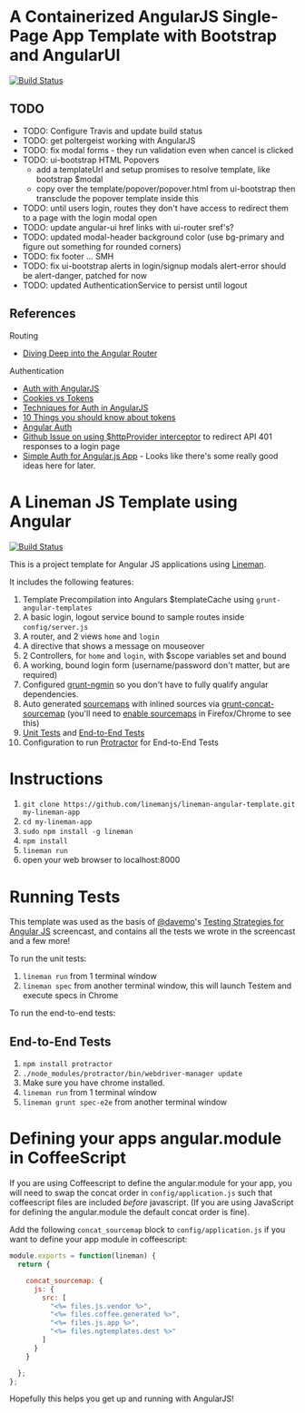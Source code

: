 # A Containerized AngularJS Single-Page App Template with Bootstrap and AngularUI

[![Build Status](https://travis-ci.org/linemanjs/lineman-angular-template.png?branch=master)](https://travis-ci.org/linemanjs/lineman-angular-template)

## TODO
- TODO: Configure Travis and update build status
- TODO: get poltergeist working with AngularJS
- TODO: fix modal forms - they run validation even when cancel is clicked
- TODO: ui-bootstrap HTML Popovers 
  - add a templateUrl and setup promises to resolve template, like bootstrap $modal
  - copy over the template/popover/popover.html from ui-bootstrap then transclude the popover template inside this
- TODO: until users login, routes they don't have access to redirect them to a page with the login modal open
- TODO: update angular-ui href links with ui-router sref's?
- TODO: updated modal-header background color (use bg-primary and figure out something for rounded corners)
- TODO: fix footer ... SMH
- TODO: fix ui-bootstrap alerts in login/signup modals alert-error should be alert-danger, patched for now
- TODO: updated AuthenticationService to persist until logout

## References
Routing
- [Diving Deep into the Angular Router](http://www.ng-newsletter.com/posts/angular-ui-router.html)

Authentication
- [Auth with AngularJS](https://medium.com/@mattlanham/authentication-with-angularjs-4e927af3a15f)
- [Cookies vs Tokens](https://auth0.com/blog/2014/01/07/angularjs-authentication-with-cookies-vs-token/)
- [Techniques for Auth in AngularJS](https://medium.com/opinionated-angularjs/techniques-for-authentication-in-angularjs-applications-7bbf0346acec)
- [10 Things you should know about tokens](https://auth0.com/blog/2014/01/27/ten-things-you-should-know-about-tokens-and-cookies/)
- [Angular Auth](http://www.sitepoint.com/implementing-authentication-angular-applications/)
- [Github Issue on using $httpProvider interceptor](https://github.com/angular-ui/ui-router/issues/1041) to redirect API 401 responses to a login page 
- [Simple Auth for Angular.js App](http://beletsky.net/2013/11/simple-authentication-in-angular-dot-js-app.html) - Looks like there's some really good ideas here for later.

# A Lineman JS Template using Angular

[![Build Status](https://travis-ci.org/linemanjs/lineman-angular-template.png?branch=master)](https://travis-ci.org/linemanjs/lineman-angular-template)

This is a project template for Angular JS applications using [Lineman](http://www.linemanjs.com).

It includes the following features:

1. Template Precompilation into Angulars $templateCache using `grunt-angular-templates`
2. A basic login, logout service bound to sample routes inside `config/server.js`
3. A router, and 2 views `home` and `login`
4. A directive that shows a message on mouseover
5. 2 Controllers, for `home` and `login`, with $scope variables set and bound
6. A working, bound login form (username/password don't matter, but are required)
7. Configured [grunt-ngmin](https://github.com/btford/grunt-ngmin) so you don't have to fully qualify angular dependencies.
8. Auto generated [sourcemaps](http://www.html5rocks.com/en/tutorials/developertools/sourcemaps/) with inlined sources via [grunt-concat-sourcemap](https://github.com/kozy4324/grunt-concat-sourcemap) (you'll need to [enable sourcemaps](http://cl.ly/image/1d0X2z2u1E3b) in Firefox/Chrome to see this)
9. [Unit Tests](https://github.com/linemanjs/lineman-angular-template/tree/master/spec) and [End-to-End Tests](https://github.com/linemanjs/lineman-angular-template/tree/master/spec-e2e)
10. Configuration to run [Protractor](https://github.com/juliemr/protractor) for End-to-End Tests

# Instructions

1. `git clone https://github.com/linemanjs/lineman-angular-template.git my-lineman-app`
2. `cd my-lineman-app`
3. `sudo npm install -g lineman`
4. `npm install`
5. `lineman run`
6. open your web browser to localhost:8000

# Running Tests

This template was used as the basis of [@davemo](http://www.github.com/davemo)'s [Testing Strategies for Angular JS](http://www.youtube.com/watch?v=UYVcY9EJcRs) screencast, and contains all the tests we wrote in the screencast and a few more!

To run the unit tests:

1. `lineman run` from 1 terminal window
2. `lineman spec` from another terminal window, this will launch Testem and execute specs in Chrome

To run the end-to-end tests:

## End-to-End Tests

1. `npm install protractor`
2. `./node_modules/protractor/bin/webdriver-manager update`
3. Make sure you have chrome installed.
4. `lineman run` from 1 terminal window
5. `lineman grunt spec-e2e` from another terminal window

# Defining your apps angular.module in CoffeeScript

If you are using Coffeescript to define the angular.module for your app, you will need to swap the concat order in `config/application.js` such that coffeescript files are included _before_ javascript. (If you are using JavaScript for defining the angular.module the default concat order is fine).

Add the following `concat_sourcemap` block to `config/application.js` if you want to define your app module in coffeescript:

```javascript
module.exports = function(lineman) {
  return {

    concat_sourcemap: {
      js: {
        src: [
          "<%= files.js.vendor %>",
          "<%= files.coffee.generated %>",
          "<%= files.js.app %>",
          "<%= files.ngtemplates.dest %>"
        ]
      }
    }

  };
};
```

Hopefully this helps you get up and running with AngularJS!
